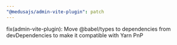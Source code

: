 ```yaml
---
"@medusajs/admin-vite-plugin": patch
---
```


fix(admin-vite-plugin): Move @babel/types to dependencies from devDependencies to make it compatible with Yarn PnP
